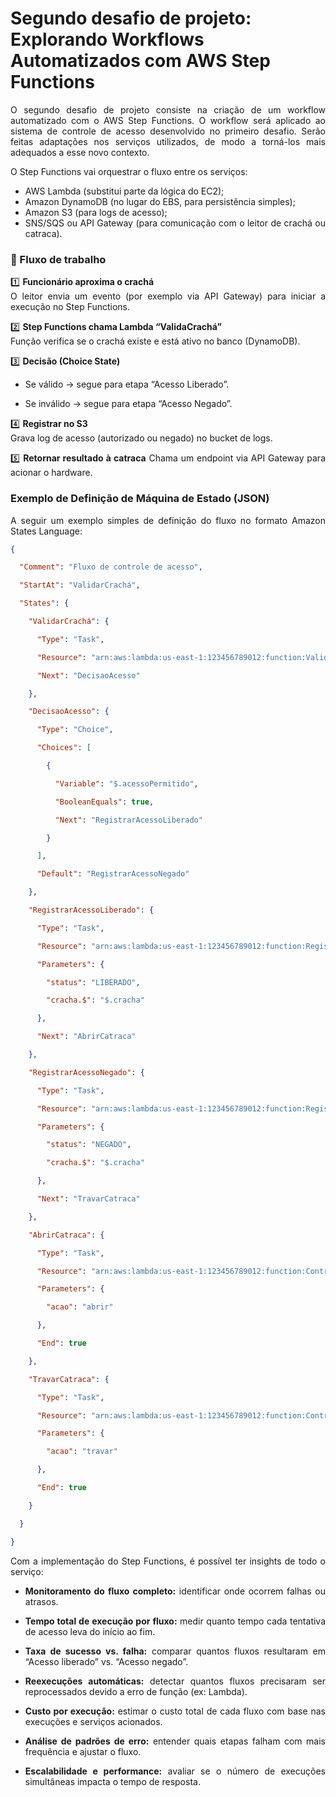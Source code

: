
# Segundo desafio de projeto: Explorando Workflows Automatizados com AWS Step Functions 

<div align="justify">


O segundo desafio de projeto consiste na criação de um workflow automatizado com o AWS Step Functions. O workflow será aplicado ao sistema de controle de acesso desenvolvido no primeiro desafio. Serão feitas adaptações nos serviços utilizados, de modo a torná-los mais adequados a esse novo contexto. 

O Step Functions vai orquestrar o fluxo entre os serviços: 

* AWS Lambda (substitui parte da lógica do EC2);
* Amazon DynamoDB (no lugar do EBS, para persistência simples);
* Amazon S3 (para logs de acesso);
* SNS/SQS ou API Gateway (para comunicação com o leitor de crachá ou catraca).

### :twisted_rightwards_arrows: Fluxo de trabalho

:one: **Funcionário aproxima o crachá**  
O leitor envia um evento (por exemplo via API Gateway) para iniciar a execução no Step Functions. 

:two: **Step Functions chama Lambda “ValidaCrachá”**  
Função verifica se o crachá existe e está ativo no banco (DynamoDB). 

:three: **Decisão (Choice State)**  

* Se válido → segue para etapa “Acesso Liberado”. 

* Se inválido → segue para etapa “Acesso Negado”. 

:four: **Registrar no S3**  
Grava log de acesso (autorizado ou negado) no bucket de logs. 

:five: **Retornar resultado à catraca**
Chama um endpoint via API Gateway para acionar o hardware. 

### Exemplo de Definição de Máquina de Estado (JSON) 

A seguir um exemplo simples de definição do fluxo no formato Amazon States Language:  


```json
{ 

  "Comment": "Fluxo de controle de acesso", 

  "StartAt": "ValidarCrachá", 

  "States": { 

    "ValidarCrachá": { 

      "Type": "Task", 

      "Resource": "arn:aws:lambda:us-east-1:123456789012:function:ValidaCracha", 

      "Next": "DecisaoAcesso" 

    }, 

    "DecisaoAcesso": { 

      "Type": "Choice", 

      "Choices": [ 

        { 

          "Variable": "$.acessoPermitido", 

          "BooleanEquals": true, 

          "Next": "RegistrarAcessoLiberado" 

        } 

      ], 

      "Default": "RegistrarAcessoNegado" 

    }, 

    "RegistrarAcessoLiberado": { 

      "Type": "Task", 

      "Resource": "arn:aws:lambda:us-east-1:123456789012:function:RegistrarAcesso", 

      "Parameters": { 

        "status": "LIBERADO", 

        "cracha.$": "$.cracha" 

      }, 

      "Next": "AbrirCatraca" 

    }, 

    "RegistrarAcessoNegado": { 

      "Type": "Task", 

      "Resource": "arn:aws:lambda:us-east-1:123456789012:function:RegistrarAcesso", 

      "Parameters": { 

        "status": "NEGADO", 

        "cracha.$": "$.cracha" 

      }, 

      "Next": "TravarCatraca" 

    }, 

    "AbrirCatraca": { 

      "Type": "Task", 

      "Resource": "arn:aws:lambda:us-east-1:123456789012:function:ControlaCatraca", 

      "Parameters": { 

        "acao": "abrir" 

      }, 

      "End": true 

    }, 

    "TravarCatraca": { 

      "Type": "Task", 

      "Resource": "arn:aws:lambda:us-east-1:123456789012:function:ControlaCatraca", 

      "Parameters": { 

        "acao": "travar" 

      }, 

      "End": true 

    } 

  } 

} 
```

Com a implementação do Step Functions, é possível ter insights de todo o serviço: 


* **Monitoramento do fluxo completo:** identificar onde ocorrem falhas ou atrasos. 

* **Tempo total de execução por fluxo:** medir quanto tempo cada tentativa de acesso leva do início ao fim. 

* **Taxa de sucesso vs. falha:** comparar quantos fluxos resultaram em “Acesso liberado” vs. “Acesso negado”. 

* **Reexecuções automáticas:** detectar quantos fluxos precisaram ser reprocessados devido a erro de função (ex: Lambda). 

* **Custo por execução:** estimar o custo total de cada fluxo com base nas execuções e serviços acionados. 

* **Análise de padrões de erro:** entender quais etapas falham com mais frequência e ajustar o fluxo. 

* **Escalabilidade e performance:** avaliar se o número de execuções simultâneas impacta o tempo de resposta. 

</div>

 